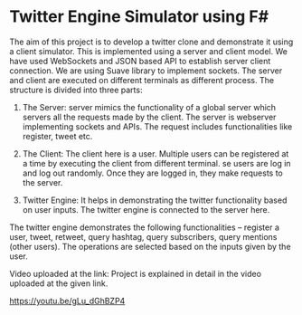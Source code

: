 # Twitter Engine Simulator using F#
The aim of this project is to develop a twitter clone and demonstrate it using a client simulator. This is implemented using a server and client model. 
We have used WebSockets and JSON based API to establish server client connection. We are using Suave library to implement sockets. 
The server and client are executed on different terminals as different process. The structure is divided into three parts:
1. The Server: server mimics the functionality of a global server which servers all the requests made by the client. The server is webserver implementing sockets and APIs. The request includes functionalities like register, tweet etc.

2. The Client: The client here is a user. Multiple users can be registered at a time by executing the client from different terminal. se users are log in and log out randomly. Once they are logged in, they make requests to the server.

3. Twitter Engine: It helps in demonstrating the twitter functionality based on user inputs. The twitter engine is connected to the server here.

The twitter engine demonstrates the following functionalities – register a user, tweet, retweet, query hashtag, query subscribers, query mentions (other users). The operations are selected based on the inputs given by the user.

Video uploaded at the link:
Project is explained in detail in the video uploaded at the given link.

https://youtu.be/gLu_dGhBZP4
